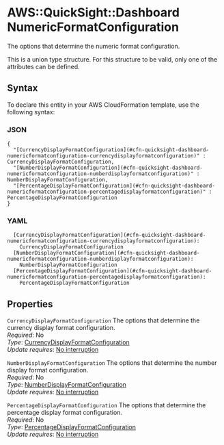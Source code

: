 # AWS::QuickSight::Dashboard NumericFormatConfiguration<a name="aws-properties-quicksight-dashboard-numericformatconfiguration"></a>

The options that determine the numeric format configuration\.

This is a union type structure\. For this structure to be valid, only one of the attributes can be defined\.

## Syntax<a name="aws-properties-quicksight-dashboard-numericformatconfiguration-syntax"></a>

To declare this entity in your AWS CloudFormation template, use the following syntax:

### JSON<a name="aws-properties-quicksight-dashboard-numericformatconfiguration-syntax.json"></a>

```
{
  "[CurrencyDisplayFormatConfiguration](#cfn-quicksight-dashboard-numericformatconfiguration-currencydisplayformatconfiguration)" : CurrencyDisplayFormatConfiguration,
  "[NumberDisplayFormatConfiguration](#cfn-quicksight-dashboard-numericformatconfiguration-numberdisplayformatconfiguration)" : NumberDisplayFormatConfiguration,
  "[PercentageDisplayFormatConfiguration](#cfn-quicksight-dashboard-numericformatconfiguration-percentagedisplayformatconfiguration)" : PercentageDisplayFormatConfiguration
}
```

### YAML<a name="aws-properties-quicksight-dashboard-numericformatconfiguration-syntax.yaml"></a>

```
  [CurrencyDisplayFormatConfiguration](#cfn-quicksight-dashboard-numericformatconfiguration-currencydisplayformatconfiguration): 
    CurrencyDisplayFormatConfiguration
  [NumberDisplayFormatConfiguration](#cfn-quicksight-dashboard-numericformatconfiguration-numberdisplayformatconfiguration): 
    NumberDisplayFormatConfiguration
  [PercentageDisplayFormatConfiguration](#cfn-quicksight-dashboard-numericformatconfiguration-percentagedisplayformatconfiguration): 
    PercentageDisplayFormatConfiguration
```

## Properties<a name="aws-properties-quicksight-dashboard-numericformatconfiguration-properties"></a>

`CurrencyDisplayFormatConfiguration`  <a name="cfn-quicksight-dashboard-numericformatconfiguration-currencydisplayformatconfiguration"></a>
The options that determine the currency display format configuration\.  
*Required*: No  
*Type*: [CurrencyDisplayFormatConfiguration](aws-properties-quicksight-dashboard-currencydisplayformatconfiguration.md)  
*Update requires*: [No interruption](https://docs.aws.amazon.com/AWSCloudFormation/latest/UserGuide/using-cfn-updating-stacks-update-behaviors.html#update-no-interrupt)

`NumberDisplayFormatConfiguration`  <a name="cfn-quicksight-dashboard-numericformatconfiguration-numberdisplayformatconfiguration"></a>
The options that determine the number display format configuration\.  
*Required*: No  
*Type*: [NumberDisplayFormatConfiguration](aws-properties-quicksight-dashboard-numberdisplayformatconfiguration.md)  
*Update requires*: [No interruption](https://docs.aws.amazon.com/AWSCloudFormation/latest/UserGuide/using-cfn-updating-stacks-update-behaviors.html#update-no-interrupt)

`PercentageDisplayFormatConfiguration`  <a name="cfn-quicksight-dashboard-numericformatconfiguration-percentagedisplayformatconfiguration"></a>
The options that determine the percentage display format configuration\.  
*Required*: No  
*Type*: [PercentageDisplayFormatConfiguration](aws-properties-quicksight-dashboard-percentagedisplayformatconfiguration.md)  
*Update requires*: [No interruption](https://docs.aws.amazon.com/AWSCloudFormation/latest/UserGuide/using-cfn-updating-stacks-update-behaviors.html#update-no-interrupt)